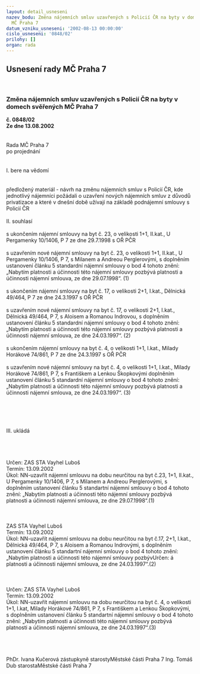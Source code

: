 ```yaml
---
layout: detail_usneseni
nazev_bodu: Změna nájemních smluv uzavřených s Policií ČR na byty v domech svěřených
  MČ Praha 7
datum_vzniku_usneseni: '2002-08-13 00:00:00'
cislo_usneseni: '0848/02'
prilohy: []
organ: rada
---
```

<div id="ucUsn_pList" class="usn">
	<span><h2>Usnesení rady MČ Praha 7 </h2>
<br></span><div class="standBody">
<span><h3>Změna nájemních smluv uzavřených s Policií ČR na byty v domech svěřených MČ Praha 7</h3></span><div class="center">
		<strong>č. 0848/02</strong><br>
	</div>
<div class="center">
		<strong>Ze dne 13.08.2002</strong><br><br>
	</div>
<br>Rada MČ Praha 7<br>po projednání<br><br><br>I.	bere na vědomí<br><br> <br>předložený materiál - návrh na změnu nájemních smluv s Policií ČR, kde jednotlivý nájemníci požádali o uzavření nových nájemních smluv z důvodů privatizace a které v dnešní době užívají na základě podnájemní smlouvy s Policií ČR <br><br>II.	souhlasí <br><br>s ukončením nájemní smlouvy na byt  č. 23, o velikosti 1+1, II.kat., U Pergamenky 10/1406, P 7 ze dne 29.7.1998 s OŘ PČR<br><br>s uzavřením nové nájemní smlouvy na byt  č. 23, o velikosti 1+1, II.kat., U Pergamenky 10/1406, P 7, s Milanem a Andreou Perglerovými, s doplněním ustanovení článku 5 standardní nájemní smlouvy o bod 4 tohoto znění: „Nabytím platnosti a účinnosti této nájemní smlouvy pozbývá platnosti a účinnosti nájemní smlouva, ze dne 29.07.1998“.								(1)<br><br>s ukončením nájemní smlouvy na byt  č. 17, o velikosti 2+1, I.kat., Dělnická 49/464, P 7 ze dne 24.3.1997 s OŘ PČR<br><br>s uzavřením nové nájemní smlouvy  na byt  č. 17, o velikosti 2+1, I.kat., Dělnická 49/464, P 7, s Aloisem a Romanou Indrovou, s doplněním ustanovení článku 5 standardní nájemní smlouvy o bod 4 tohoto znění: „Nabytím platnosti a účinnosti této nájemní smlouvy pozbývá platnosti a účinnosti nájemní smlouva, ze dne 24.03.1997“.								(2)<br><br>s ukončením nájemní smlouvy na byt  č. 4, o velikosti 1+1, I.kat., Milady Horákové 74/861, P 7 ze dne 24.3.1997 s OŘ PČR<br><br>s uzavřením nové nájemní smlouvy  na byt  č. 4, o velikosti 1+1, I.kat., Milady Horákové 74/861, P 7, s Františkem a Lenkou Škopkovými doplněním ustanovení článku 5 standardní nájemní smlouvy o bod 4 tohoto znění: „Nabytím platnosti a účinnosti této nájemní smlouvy pozbývá platnosti a účinnosti nájemní smlouva, ze dne 24.03.1997“.								(3)<br><br><br><br><br><br>III.	ukládá <br><br> <br><br> <br>Určen:	ZAS STA Vayhel Luboš<br>Termín: 13.09.2002<br>Úkol:	NN-uzavřít nájemní smlouvu na dobu neurčitou na byt č.23, 1+1, II.kat., U Pergamenky 10/1406, P 7, s Milanem a Andreou Perglerovými, s doplněním ustanovení článku 5 standartní nájemní smlouvy o bod 4 tohoto znění: „Nabytím platnosti a účinnosti této nájemní smlouvy pozbývá platnosti a účinnosti nájemní smlouva, ze dne 29.07.1998“.(1)<br> <br><br> <br>ZAS STA Vayhel Luboš<br>Termín: 13.09.2002<br>Úkol:	NN-uzavřít nájemní smlouvu na dobu neurčitou na byt č.17, 2+1, I.kat., Dělnická 49/464, P 7, s Aloisem a Romanou Indrovými, s doplněním ustanovení článku 5 standartní nájemní smlouvy o bod 4 tohoto znění: „Nabytím platnosti a účinnosti této nájemní smlouvy pozbývUrčen:	á platnosti a účinnosti nájemní smlouva, ze dne 24.03.1997“.(2)<br> <br><br> <br>Určen:	ZAS STA Vayhel Luboš<br>Termín: 13.09.2002<br>Úkol:	 NN-uzavřít nájemní smlouvu na dobu neurčitou na byt  č. 4, o velikosti 1+1, I.kat, Milady Horákové 74/861, P 7, s Františkem a Lenkou Škopkovými, s doplněním ustanovení článku 5 standartní nájemní smlouvy o bod 4 tohoto znění: „Nabytím platnosti a účinnosti této nájemní smlouvy pozbývá platnosti a účinnosti nájemní smlouva, ze dne 24.03.1997“.(3)<br> <br> <br> <br>	<br>PhDr. Ivana Kučerová zástupkyně starostyMěstské části Praha 7	Ing. Tomáš Dub starostaMěstské části Praha 7<br>	<br><br>
</div>
</div>